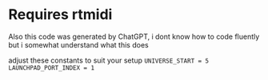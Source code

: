 # Requires rtmidi 

Also this code was generated by ChatGPT, i dont know how to code fluently but i somewhat understand what this does

adjust these constants to suit your setup
```UNIVERSE_START = 5```
```LAUNCHPAD_PORT_INDEX = 1``` 

